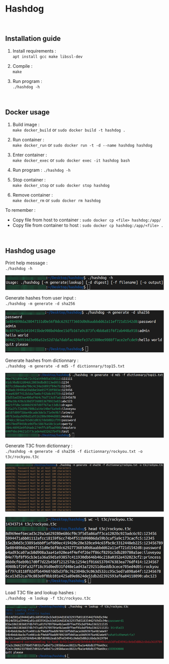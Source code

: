 # Hashdog

<br>

## Installation guide

1. Install requirements : <br> `apt install gcc make libssl-dev`

2. Compile : <br> `make`

3. Run program : <br> `./hashdog -h`

<br>

## Docker usage

1. Build image : <br> `make docker_build` or `sudo docker build -t hashdog .`

2. Run container :  <br> `make docker_run` or `sudo docker run -t -d --name hashdog hashdog`

3. Enter container : <br> `make docker_exec` or `sudo docker exec -it hashdog bash`

4. Run program : `./hashdog -h`

5. Stop container : <br> `make docker_stop` or `sudo docker stop hashdog`

6. Remove container : <br> `make docker_rm` or `sudo docker rm hashdog`

To remember :
- Copy file from host to container : `sudo docker cp <file> hashdog:/app/`
- Copy file from container to host : `sudo docker cp hashdog:/app/<file> .`

<br>

## Hashdog usage

Print help message : <br> `./hashdog -h`

![alt text](./doc/img/hashdog_usage_1.png)

Generate hashes from user input : <br> `./hashdog -m generate -d sha256` 

![alt text](./doc/img/hashdog_usage_2.png)

Generate hashes from dictionnary : <br> `./hashdog -m generate -d md5 -f dictionnary/top15.txt`

![alt text](./doc/img/hashdog_usage_3.png)

Generate T3C from dictionnary : <br> `./hashdog -m generate -d sha256 -f dictionnary/rockyou.txt -o t3c/rockyou.t3c`

![alt text](./doc/img/hashdog_usage_4_1.png)

![alt text](./doc/img/hashdog_usage_4_2.png)

Load T3C file and lookup hashes : <br> `./hashdog -m lookup -f t3c/rockyou.t3c`

![alt text](./doc/img/hashdog_usage_5.png)

